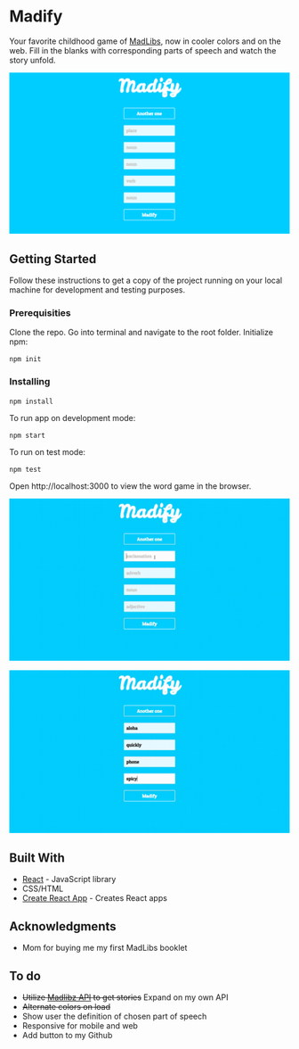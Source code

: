 # Madify

Your favorite childhood game of [MadLibs](https://en.wikipedia.org/wiki/Mad_Libs), now in cooler colors and on the web. Fill in the blanks with corresponding parts of speech and watch the story unfold. 

![Image of Madify](./public/screen1.png)


## Getting Started

Follow these instructions to get a copy of the project running on your local machine for development and testing purposes.


### Prerequisities

Clone the repo. Go into terminal and navigate to the root folder. Initialize npm:

```
npm init
```

### Installing

```
npm install
```

To run app on development mode:

```
npm start
```

To run on test mode: 
``` 
npm test 
``` 

Open http://localhost:3000 to view the word game in the browser.

![Using Madify](./public/screenvid1.gif)

![Using Madify](./public/screenvid2.gif)


## Built With
* [React](https://reactjs.org/) - JavaScript library 
* CSS/HTML 
* [Create React App](https://github.com/facebookincubator/create-react-app) - Creates React apps


## Acknowledgments 
* Mom for buying me my first MadLibs booklet 


## To do
* ~~Utilize [Madlibz API](https://madlibz.herokuapp.com/api) to get stories~~ Expand on my own API
* ~~Alternate colors on load~~
* Show user the definition of chosen part of speech 
* Responsive for mobile and web 
* Add button to my Github 

